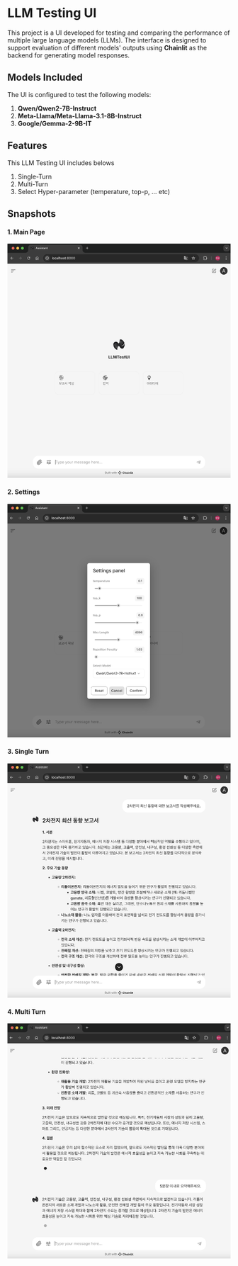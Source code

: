 # LLM Testing UI

This project is a UI developed for testing and comparing the performance of multiple large language models (LLMs). 
The interface is designed to support evaluation of different models' outputs using **Chainlit** as the backend for generating model responses.

## Models Included
The UI is configured to test the following models:
1. **Qwen/Qwen2-7B-Instruct**
2. **Meta-Llama/Meta-Llama-3.1-8B-Instruct**
3. **Google/Gemma-2-9B-IT**

## Features
This LLM Testing UI includes belows
1. Single-Turn
2. Multi-Turn
3. Select Hyper-parameter (temperature, top-p, ... etc)

## Snapshots
#### 1. Main Page
![main](public/main.png)
#### 2. Settings
![main](public/settings.png)
#### 3. Single Turn
![main](public/single.png)
#### 4. Multi Turn
![main](public/multi.png)